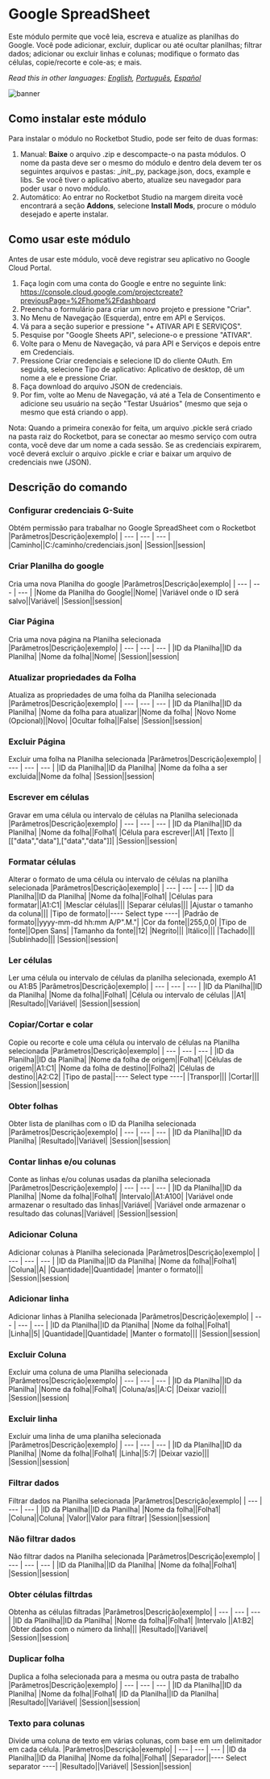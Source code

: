 



# Google SpreadSheet
  
Este módulo permite que você leia, escreva e atualize as planilhas do Google. Você pode adicionar, excluir, duplicar ou até ocultar planilhas; filtrar dados; adicionar ou excluir linhas e colunas; modifique o formato das células, copie/recorte e cole-as; e mais.  

*Read this in other languages: [English](Manual_Google-SpreadSheets.md), [Português](Manual_Google-SpreadSheets.pr.md), [Español](Manual_Google-SpreadSheets.es.md)*
  
![banner](imgs/Banner_Google-SpreadSheets.png)
## Como instalar este módulo
  
Para instalar o módulo no Rocketbot Studio, pode ser feito de duas formas:
1. Manual: __Baixe__ o arquivo .zip e descompacte-o na pasta módulos. O nome da pasta deve ser o mesmo do módulo e dentro dela devem ter os seguintes arquivos e pastas: \__init__.py, package.json, docs, example e libs. Se você tiver o aplicativo aberto, atualize seu navegador para poder usar o novo módulo.
2. Automático: Ao entrar no Rocketbot Studio na margem direita você encontrará a seção **Addons**, selecione **Install Mods**, procure o módulo desejado e aperte instalar.  



## Como usar este módulo

Antes de usar este módulo, você deve registrar seu aplicativo no Google Cloud Portal.

1. Faça login com uma conta do Google e entre no seguinte link: https://console.cloud.google.com/projectcreate?previousPage=%2Fhome%2Fdashboard
2. Preencha o formulário para criar um novo projeto e pressione "Criar".
3. No Menu de Navegação (Esquerda), entre em API e Serviços.
4. Vá para a seção superior e pressione "+ ATIVAR API E SERVIÇOS".
5. Pesquise por "Google Sheets API", selecione-o e pressione "ATIVAR".
6. Volte para o Menu de Navegação, vá para API e Serviços e depois entre em Credenciais.
7. Pressione Criar credenciais e selecione ID do cliente OAuth. Em seguida, selecione Tipo de aplicativo: Aplicativo de desktop, dê um nome a ele e pressione Criar.
8. Faça download do arquivo JSON de credenciais.
9. Por fim, volte ao Menu de Navegação, vá até a Tela de Consentimento e adicione seu usuário na seção "Testar Usuários" (mesmo que seja o mesmo que está criando o 
app).

Nota: Quando a primeira conexão for feita, um arquivo .pickle será criado na pasta raiz do Rocketbot, para se conectar ao mesmo serviço com outra conta, você deve dar um nome a cada sessão. Se as credenciais expirarem, você deverá excluir o arquivo .pickle e criar e baixar um arquivo de credenciais nwe (JSON).


## Descrição do comando

### Configurar credenciais G-Suite
  
Obtém permissão para trabalhar no Google SpreadSheet com o Rocketbot
|Parâmetros|Descrição|exemplo|
| --- | --- | --- |
|Caminho||C:/caminho/credenciais.json|
|Session||session|

### Criar Planilha do google
  
Cria uma nova Planilha do google
|Parâmetros|Descrição|exemplo|
| --- | --- | --- |
|Nome da Planilha do Google||Nome|
|Variável onde o ID será salvo||Variável|
|Session||session|

### Ciar Página
  
Cria uma nova página na Planilha selecionada
|Parâmetros|Descrição|exemplo|
| --- | --- | --- |
|ID da Planilha||ID da Planilha|
|Nome da folha||Nome|
|Session||session|

### Atualizar propriedades da Folha
  
Atualiza as propriedades de uma folha da Planilha selecionada
|Parâmetros|Descrição|exemplo|
| --- | --- | --- |
|ID da Planilha||ID da Planilha|
|Nome da folha para atualizar||Nome da folha|
|Novo Nome (Opcional)||Novo|
|Ocultar folha||False|
|Session||session|

### Excluir Página
  
Excluir uma folha na Planilha selecionada
|Parâmetros|Descrição|exemplo|
| --- | --- | --- |
|ID da Planilha||ID da Planilha|
|Nome da folha a ser excluida||Nome da folha|
|Session||session|

### Escrever em células
  
Gravar em uma célula ou intervalo de células na Planilha selecionada
|Parâmetros|Descrição|exemplo|
| --- | --- | --- |
|ID da Planilha||ID da Planilha|
|Nome da folha||Folha1|
|Célula para escrever||A1|
|Texto ||[["data","data"],["data","data"]]|
|Session||session|

### Formatar células
  
Alterar o formato de uma célula ou intervalo de células na planilha selecionada
|Parâmetros|Descrição|exemplo|
| --- | --- | --- |
|ID da Planilha||ID da Planilha|
|Nome da folha||Folha1|
|Células para formatar||A1:C1|
|Mesclar células|||
|Separar células|||
|Ajustar o tamanho da coluna|||
|Tipo de formato||---- Select type ----|
|Padrão de formato||yyyy-mm-dd hh:mm A/P".M."|
|Cor da fonte||255,0,0|
|Tipo de fonte||Open Sans|
|Tamanho da fonte||12|
|Negrito|||
|Itálico|||
|Tachado|||
|Sublinhado|||
|Session||session|

### Ler células
  
Ler uma célula ou intervalo de células da planilha selecionada, exemplo A1 ou A1:B5
|Parâmetros|Descrição|exemplo|
| --- | --- | --- |
|ID da Planilha||ID da Planilha|
|Nome da folha||Folha1|
|Célula ou intervalo de células ||A1|
|Resultado||Variável|
|Session||session|

### Copiar/Cortar e colar
  
Copie ou recorte e cole uma célula ou intervalo de células na Planilha selecionada
|Parâmetros|Descrição|exemplo|
| --- | --- | --- |
|ID da Planilha||ID da Planilha|
|Nome da folha de origem||Folha1|
|Células de origem||A1:C1|
|Nome da folha de destino||Folha2|
|Células de destino||A2:C2|
|Tipo de pasta||---- Select type ----|
|Transpor|||
|Cortar|||
|Session||session|

### Obter folhas
  
Obter lista de planilhas com o ID da Planilha selecionada
|Parâmetros|Descrição|exemplo|
| --- | --- | --- |
|ID da Planilha||ID da Planilha|
|Resultado||Variável|
|Session||session|

### Contar linhas e/ou colunas
  
Conte as linhas e/ou colunas usadas da planilha selecionada
|Parâmetros|Descrição|exemplo|
| --- | --- | --- |
|ID da Planilha||ID da Planilha|
|Nome da folha||Folha1|
|Intervalo||A1:A100|
|Variável onde armazenar o resultado das linhas||Variável|
|Variável onde armazenar o resultado das colunas||Variável|
|Session||session|

### Adicionar Coluna
  
Adicionar colunas à Planilha selecionada
|Parâmetros|Descrição|exemplo|
| --- | --- | --- |
|ID da Planilha||ID da Planilha|
|Nome da folha||Folha1|
|Coluna||A|
|Quantidade||Quantidade|
|manter o formato|||
|Session||session|

### Adicionar linha
  
Adicionar linhas à Planilha selecionada
|Parâmetros|Descrição|exemplo|
| --- | --- | --- |
|ID da Planilha||ID da Planilha|
|Nome da folha||Folha1|
|Linha||5|
|Quantidade||Quantidade|
|Manter o formato|||
|Session||session|

### Excluir Coluna
  
Excluir uma coluna de uma Planilha selecionada
|Parâmetros|Descrição|exemplo|
| --- | --- | --- |
|ID da Planilha||ID da Planilha|
|Nome da folha||Folha1|
|Coluna/as||A:C|
|Deixar vazio|||
|Session||session|

### Excluir linha
  
Excluir uma linha de uma planilha selecionada
|Parâmetros|Descrição|exemplo|
| --- | --- | --- |
|ID da Planilha||ID da Planilha|
|Nome da folha||Folha1|
|Linha||5:7|
|Deixar vazio|||
|Session||session|

### Filtrar dados
  
Filtrar dados na Planilha selecionada
|Parâmetros|Descrição|exemplo|
| --- | --- | --- |
|ID da Planilha||ID da Planilha|
|Nome da folha||Folha1|
|Coluna||Coluna|
|Valor||Valor para filtrar|
|Session||session|

### Não filtrar dados
  
Não filtrar dados na Planilha selecionada
|Parâmetros|Descrição|exemplo|
| --- | --- | --- |
|ID da Planilha||ID da Planilha|
|Nome da folha||Folha1|
|Session||session|

### Obter células filtrdas
  
Obtenha as células filtradas
|Parâmetros|Descrição|exemplo|
| --- | --- | --- |
|ID da Planilha||ID da Planilha|
|Nome da folha||Folha1|
|Intervalo ||A1:B2|
|Obter dados com o número da linha|||
|Resultado||Variável|
|Session||session|

### Duplicar folha
  
Duplica a folha selecionada para a mesma ou outra pasta de trabalho
|Parâmetros|Descrição|exemplo|
| --- | --- | --- |
|ID da Planilha||ID da Planilha|
|Nome da folha||Folha1|
|ID da Planilha||ID da Planilha|
|Resultado||Variável|
|Session||session|

### Texto para colunas
  
Divide uma coluna de texto em várias colunas, com base em um delimitador em cada célula.
|Parâmetros|Descrição|exemplo|
| --- | --- | --- |
|ID da Planilha||ID da Planilha|
|Nome da folha||Folha1|
|Separador||---- Select separator ----|
|Resultado||Variável|
|Session||session|
